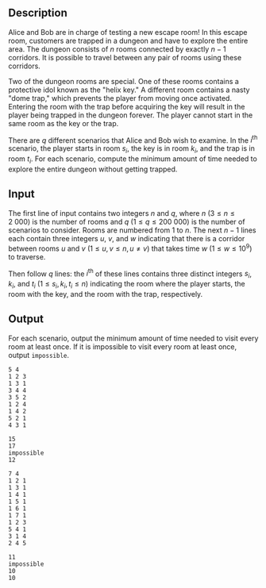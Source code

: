 ## Description

Alice and Bob are in charge of testing a new escape room! In this escape room, customers are trapped in a dungeon and have to explore the entire area. The dungeon consists of $n$ rooms connected by exactly $n-1$ corridors. It is possible to travel between any pair of rooms using these corridors.

Two of the dungeon rooms are special. One of these rooms contains a protective idol known as the "helix key." A different room contains a nasty "dome trap," which prevents the player from moving once activated. Entering the room with the trap before acquiring the key will result in the player being trapped in the dungeon forever. The player cannot start in the same room as the key or the trap.

There are $q$ different scenarios that Alice and Bob wish to examine. In the $i^{\text{th}}$ scenario, the player starts in room $s_i$, the key is in room $k_i$, and the trap is in room $t_i$. For each scenario, compute the minimum amount of time needed to explore the entire dungeon without getting trapped.

## Input

The first line of input contains two integers $n$ and $q$, where $n$ ($3 \le n \le 2\ 000$) is the number of rooms and $q$ ($1 \le q \le 200\ 000$) is the number of scenarios to consider. Rooms are numbered from $1$ to $n$. The next $n - 1$ lines each contain three integers $u$, $v$, and $w$ indicating that there is a corridor between rooms $u$ and $v$ ($1 \le u, v \le n, u \neq v$) that takes time $w$ ($1 \le w \le 10^9$) to traverse.

Then follow $q$ lines: the $i^{\text{th}}$ of these lines contains three distinct integers $s_i$, $k_i$, and $t_i$ ($1 \le s_i, k_i, t_i \le n$) indicating the room where the player starts, the room with the key, and the room with the trap, respectively.

## Output

For each scenario, output the minimum amount of time needed to visit every room at least once. If it is impossible to visit every room at least once, output `impossible`.

```input1
5 4
1 2 3
1 3 1
3 4 4
3 5 2
1 2 4
1 4 2
5 2 1
4 3 1

```

```output1
15
17
impossible
12

```

```input2
7 4
1 2 1
1 3 1
1 4 1
1 5 1
1 6 1
1 7 1
1 2 3
5 4 1
3 1 4
2 4 5

```

```output2
11
impossible
10
10

```

